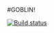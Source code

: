 #GOBLIN!

[![Build status](https://ci.appveyor.com/api/projects/status/c6bvcwu19sgos67c?svg=true)](https://ci.appveyor.com/project/Sergio210-05/ajsb-task-2)
